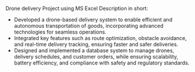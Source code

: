 
Drone delivery Project using MS Excel 
Description in short:
- Developed a drone-based delivery system to enable efficient and autonomous transportation of goods, incorporating advanced 
technologies for seamless operations.
- Integrated key features such as route optimization, obstacle avoidance, and real-time delivery tracking, ensuring faster and safer 
deliveries.
- Designed and implemented a database system to manage drones, delivery schedules, and customer orders, while ensuring 
scalability, battery efficiency, and compliance with safety and regulatory standards.

